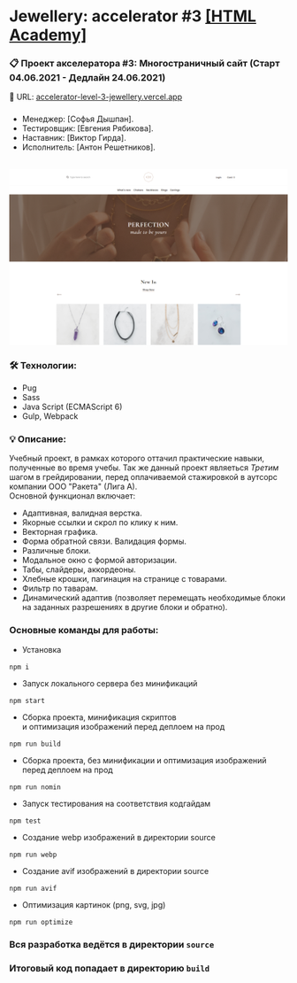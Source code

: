 # Jewellery: accelerator #3 [[HTML Academy]](https://htmlacademy.ru/)

### 📋 Проект акселератора #3: Многостраничный сайт (Старт 04.06.2021 - Дедлайн 24.06.2021)
🔗 URL: [accelerator-level-3-jewellery.vercel.app](https://accelerator-level-3-jewellery.vercel.app/)
### 
### 

* Менеджер: [Софья Дышпан].
* Тестировщик: [Евгения Рябикова].
* Наставник: [Виктор Гирда].
* Исполнитель: [Антон Решетников].

<br clear="both">

<div>
  <img src="source/img/content/cover-readme.png" />
</div>

### 🛠 Технологии:
- Pug
- Sass
- Java Script (ECMAScript 6)
- Gulp, Webpack

### 💡 Описание:
Учебный проект, в рамках которого оттачил практические навыки, полученные во время учебы. Так же данный проект являеться <em>Третим</em> шагом в грейдировании, перед оплачиваемой стажировкой в аутсорс компании ООО "Ракета" (Лига А).<br>
Основной функционал включает:
- Адаптивная, валидная верстка.
- Якорные ссылки и скрол по клику к ним.
- Векторная графика.
- Форма обратной связи. Валидация формы.
- Различные блоки.
- Модальное окно с формой авторизации.
- Табы, слайдеры, аккордеоны.
- Хлебные крошки, пагинация на странице с товарами.
- Фильтр по таварам.
- Динамический адаптив (позволяет перемещать необходимые блоки на заданных разрешениях в другие блоки и обратно).

### Основные команды для работы:

- Установка 
```
npm i
```

- Запуск локального сервера без минификаций
```
npm start
```

- Сборка проекта, минификация скриптов <br>
и оптимизация изображений перед деплоем на прод
```
npm run build
```

- Сборка проекта, без минификации
и оптимизация изображений перед деплоем на прод
```
npm run nomin
```

- Запуск тестирования на соответствия кодгайдам
```
npm test
```

- Создание webp изображений в директории source
```
npm run webp
```

- Создание avif изображений в директории source
```
npm run avif
```

- Оптимизация картинок (png, svg, jpg)
```
npm run optimize
```

### Вся разработка ведётся в директории `source`
### Итоговый код попадает в директорию `build`

